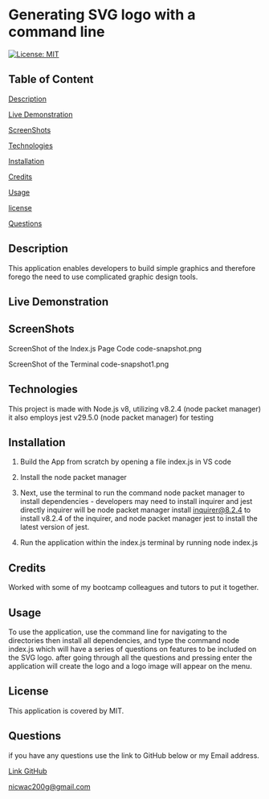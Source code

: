 
# Generating SVG logo with a command line

[![License: MIT](https://img.shields.io/badge/License-MIT-yellow.svg)](https://opensource.org/licenses/MIT)

## Table of Content



[Description](#description)

[Live Demonstration](#live-recording)

[ScreenShots](#screenshots)

[Technologies](#technologies_used)

[Installation](#installation)

[Credits](#credits)

[Usage](#usage)

[license](#license)

[Questions](#questions)


## Description

This application enables developers to build simple
graphics and therefore forego the need to use complicated graphic
design tools.

## Live Demonstration


## ScreenShots

ScreenShot of the Index.js Page Code code-snapshot.png

ScreenShot of the Terminal code-snapshot1.png




## Technologies


This project is made with Node.js v8, utilizing v8.2.4 (node packet manager) it also employs jest v29.5.0 (node packet manager) for
testing 

## Installation

1. Build the App from scratch by opening a file index.js in VS code

2. Install the node packet manager 

3.  Next, use the terminal to run the command node packet manager to install dependencies - developers may need to install inquirer and jest directly inquirer will be node packet manager install inquirer@8.2.4 to install v8.2.4 of the inquirer, and node packet manager jest to install the latest version of jest.

4. Run the application within the index.js terminal by running node index.js

## Credits

Worked with some of my bootcamp colleagues and tutors to put it together.

## Usage 

To use the application, use the command line for navigating to the directories then install all dependencies, and type the command node index.js
which will have a series of questions on features to be included on the SVG logo. after going through all the questions and pressing enter the application will create the logo and a logo image will appear on the menu.

## License

This application is covered by MIT.

## Questions

if you have any questions use the link to GitHub below or my Email address.

[Link GitHub](https://github.com/)

<a href="mailto:nicwac200g@gmail.com">nicwac200g@gmail.com</a>
